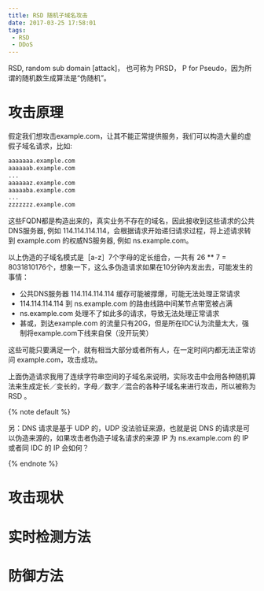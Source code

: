 ```yaml
---
title: RSD 随机子域名攻击 
date: 2017-03-25 17:58:01
tags:
 - RSD
 - DDoS
---
```


RSD, random sub domain [attack]， 也可称为 PRSD， P for Pseudo，因为所谓的随机数生成算法是“伪随机”。

# 攻击原理 

假定我们想攻击example.com，让其不能正常提供服务，我们可以构造大量的虚假子域名请求，比如:

```sh
aaaaaaa.example.com
aaaaaab.example.com
...
aaaaaaz.example.com
aaaaaba.example.com
...
zzzzzzz.example.com
```

这些FQDN都是构造出来的，真实业务不存在的域名，因此接收到这些请求的公共DNS服务器, 例如 114.114.114.114，会根据请求开始递归请求过程，将上述请求转到 example.com 的权威NS服务器, 例如 ns.example.com。

以上伪造的子域名模式是［a-z］7个字母的定长组合，一共有 26 ** 7 = 8031810176个，想象一下，这么多伪造请求如果在10分钟内发出去，可能发生的事情：

* 公共DNS服务器 114.114.114.114 缓存可能被撑爆，可能无法处理正常请求
* 114.114.114.114 到 ns.example.com 的路由线路中间某节点带宽被占满
* ns.example.com 处理不了如此多的请求，导致无法处理正常请求
* 甚或，到达example.com 的流量只有20G，但是所在IDC认为流量太大，强制将example.com下线来自保（没开玩笑）

这些可能只要满足一个，就有相当大部分或者所有人，在一定时间内都无法正常访问 example.com，攻击成功。

上面伪造请求我用了连续字符串空间的子域名来说明，实际攻击中会用各种随机算法来生成定长／变长的，字母／数字／混合的各种子域名来进行攻击，所以被称为 RSD 。


{% note default %}

另：DNS 请求是基于 UDP 的，UDP 没法验证来源，也就是说 DNS 的请求是可以伪造来源的，如果攻击者伪造子域名请求的来源 IP 为 ns.example.com 的 IP 或者同 IDC 的 IP 会如何？

{% endnote %}


# 攻击现状 


# 实时检测方法


# 防御方法



